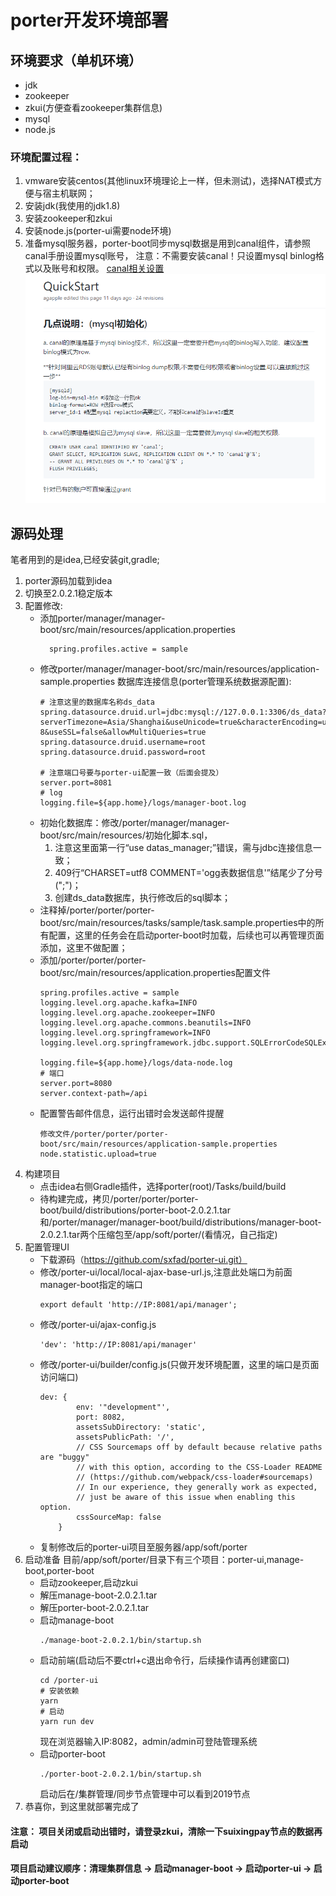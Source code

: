 # porter开发环境部署

## 环境要求（单机环境）
+ jdk
+ zookeeper
+ zkui(方便查看zookeeper集群信息)
+ mysql
+ node.js

### 环境配置过程：
1. vmware安装centos(其他linux环境理论上一样，但未测试)，选择NAT模式方便与宿主机联网；
2. 安装jdk(我使用的jdk1.8)
3. 安装zookeeper和zkui
4. 安装node.js(porter-ui需要node环境)
5. 准备mysql服务器，porter-boot同步mysql数据是用到canal组件，请参照canal手册设置mysql账号，
注意：不需要安装canal！只设置mysql binlog格式以及账号和权限。
[canal相关设置](https://github.com/alibaba/canal/wiki/QuickStart)
	![canal](img/mysql-setting.png)

## 源码处理
笔者用到的是idea,已经安装git,gradle;
1. porter源码加载到idea
2. 切换至2.0.2.1稳定版本
3. 配置修改:
    + 添加porter/manager/manager-boot/src/main/resources/application.properties
      ```
        spring.profiles.active = sample
      ```
    + 修改porter/manager/manager-boot/src/main/resources/application-sample.properties
    数据库连接信息(porter管理系统数据源配置):
      ```
      # 注意这里的数据库名称ds_data
      spring.datasource.druid.url=jdbc:mysql://127.0.0.1:3306/ds_data?serverTimezone=Asia/Shanghai&useUnicode=true&characterEncoding=utf-8&useSSL=false&allowMultiQueries=true
      spring.datasource.druid.username=root
      spring.datasource.druid.password=root
      
      # 注意端口号要与porter-ui配置一致（后面会提及）
      server.port=8081
      # log
      logging.file=${app.home}/logs/manager-boot.log
      ```
    + 初始化数据库：修改/porter/manager/manager-boot/src/main/resources/初始化脚本.sql，
        1. 注意这里面第一行“use datas_manager;”错误，需与jdbc连接信息一致；
        2. 409行“CHARSET=utf8 COMMENT='ogg表数据信息'”结尾少了分号(";")；
        3. 创建ds_data数据库，执行修改后的sql脚本；
    + 注释掉/porter/porter/porter-boot/src/main/resources/tasks/sample/task.sample.properties中的所有配置，这里的任务会在启动porter-boot时加载，后续也可以再管理页面添加，这里不做配置；
    + 添加/porter/porter/porter-boot/src/main/resources/application.properties配置文件
        ```
        spring.profiles.active = sample
        logging.level.org.apache.kafka=INFO
        logging.level.org.apache.zookeeper=INFO
        logging.level.org.apache.commons.beanutils=INFO
        logging.level.org.springframework=INFO
        logging.level.org.springframework.jdbc.support.SQLErrorCodeSQLExceptionTranslator=DEBUG
        
        logging.file=${app.home}/logs/data-node.log
        # 端口
        server.port=8080
        server.context-path=/api
        ```
    + 配置警告邮件信息，运行出错时会发送邮件提醒
        ```
        修改文件/porter/porter/porter-boot/src/main/resources/application-sample.properties
        node.statistic.upload=true
        ```
4. 构建项目
    + 点击idea右侧Gradle插件，选择porter(root)/Tasks/build/build
    + 待构建完成，拷贝/porter/porter/porter-boot/build/distributions/porter-boot-2.0.2.1.tar
    和/porter/manager/manager-boot/build/distributions/manager-boot-2.0.2.1.tar两个压缩包至/app/soft/porter/(看情况，自己指定)
5. 配置管理UI
    + 下载源码（https://github.com/sxfad/porter-ui.git）
    + 修改/porter-ui/local/local-ajax-base-url.js,注意此处端口为前面manager-boot指定的端口
        ```
        export default 'http://IP:8081/api/manager';
        ```
    + 修改/porter-ui/ajax-config.js
        ```
        'dev': 'http://IP:8081/api/manager'
        ```
    + 修改/porter-ui/builder/config.js(只做开发环境配置，这里的端口是页面访问端口)
        ```
        dev: {
                env: '"development"',
                port: 8082,
                assetsSubDirectory: 'static',
                assetsPublicPath: '/',
                // CSS Sourcemaps off by default because relative paths are "buggy"
                // with this option, according to the CSS-Loader README
                // (https://github.com/webpack/css-loader#sourcemaps)
                // In our experience, they generally work as expected,
                // just be aware of this issue when enabling this option.
                cssSourceMap: false
            }
        ```
    + 复制修改后的porter-ui项目至服务器/app/soft/porter
6. 启动准备
目前/app/soft/porter/目录下有三个项目：porter-ui,manage-boot,porter-boot
    + 启动zookeeper,启动zkui
    + 解压manage-boot-2.0.2.1.tar
    + 解压porter-boot-2.0.2.1.tar
    + 启动manage-boot
        ```
        ./manage-boot-2.0.2.1/bin/startup.sh
        ```
    + 启动前端(启动后不要ctrl+c退出命令行，后续操作请再创建窗口)
        ```
        cd /porter-ui
        # 安装依赖
        yarn
        # 启动
        yarn run dev
        ```
        现在浏览器输入IP:8082，admin/admin可登陆管理系统
    + 启动porter-boot
        ```
        ./porter-boot-2.0.2.1/bin/startup.sh        
        ```
       启动后在/集群管理/同步节点管理中可以看到2019节点
7. 恭喜你，到这里就部署完成了
#### 注意： 项目关闭或启动出错时，请登录zkui，清除一下suixingpay节点的数据再启动
#### 项目启动建议顺序：清理集群信息 -> 启动manager-boot -> 启动porter-ui -> 启动porter-boot

